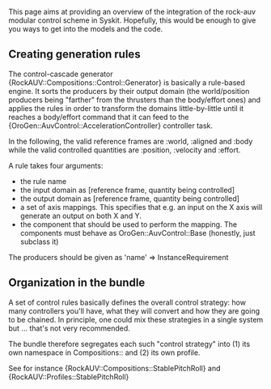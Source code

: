 This page aims at providing an overview of the integration of the rock-auv
modular control scheme in Syskit. Hopefully, this would be enough to give you
ways to get into the models and the code.

Creating generation rules
-------------------------
The control-cascade generator {RockAUV::Compositions::Control::Generator} is basically a
rule-based engine. It sorts the producers by their output domain (the
        world/position producers being "farther" from the thrusters than the
        body/effort ones) and applies the rules in order to transform the
domains little-by-little until it reaches a body/effort command that
it can feed to the {OroGen::AuvControl::AccelerationController}
controller task.

In the following, the valid reference frames are :world, :aligned and
:body while the valid controlled quantities are :position, :velocity
and :effort.

A rule takes four arguments:
- the rule name
- the input domain as [reference frame, quantity being controlled]
- the output domain as [reference frame, quantity being controlled]
- a set of axis mappings. This specifies that e.g. an input on the X
axis will generate an output on both X and Y.
- the component that should be used to perform the mapping. The
components must behave as OroGen::AuvControl::Base (honestly, just
        subclass it)

The producers should be given as 'name' => InstanceRequirement

Organization in the bundle
--------------------------
A set of control rules basically defines the overall control strategy:
how many controllers you'll have, what they will convert and how they
are going to be chained. In principle, one could mix these strategies
in a single system but ... that's not very recommended.

The bundle therefore segregates each such "control strategy" into (1) its own
namespace in Compositions:: and (2) its own profile.

See for instance {RockAUV::Compositions::StablePitchRoll} and
{RockAUV::Profiles::StablePitchRoll}


